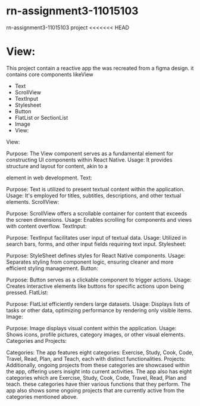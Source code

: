 # rn-assignment3-11015103
rn-assignment3-11015103 project
<<<<<<< HEAD

View:
=======
This project contain a reactive app the was recreated from a figma design.
it contains core components likeView
- Text
- ScrollView
- TextInput
- Stylesheet
- Button
- FlatList or SectionList
- Image
- View:

View:

Purpose: The View component serves as a fundamental element for constructing UI components within React Native.
Usage: It provides structure and layout for content, akin to a <div> element in web development.
Text:

Purpose: Text is utilized to present textual content within the application.
Usage: It's employed for titles, subtitles, descriptions, and other textual elements.
ScrollView:

Purpose: ScrollView offers a scrollable container for content that exceeds the screen dimensions.
Usage: Enables scrolling for components and views with content overflow.
TextInput:

Purpose: TextInput facilitates user input of textual data.
Usage: Utilized in search bars, forms, and other input fields requiring text input.
Stylesheet:

Purpose: StyleSheet defines styles for React Native components.
Usage: Separates styling from component logic, ensuring cleaner and more efficient styling management.
Button:

Purpose: Button serves as a clickable component to trigger actions.
Usage: Creates interactive elements like buttons for specific actions upon being pressed.
FlatList:

Purpose: FlatList efficiently renders large datasets.
Usage: Displays lists of tasks or other data, optimizing performance by rendering only visible items.
Image:

Purpose: Image displays visual content within the application.
Usage: Shows icons, profile pictures, category images, or other visual elements.
Categories and Projects:

Categories: The app features eight categories: Exercise, Study, Cook, Code, Travel, Read, Plan, and Teach, each with distinct functionalities.
Projects: Additionally, ongoing projects from these categories are showcased within the app, offering users insight into current activities.
  The app also has eight categories which are Exercise, Study, Cook, Code, 
Travel, Read, Plan and teach. these categories have thier various functions that they perform.
  The app also shows some ongoing projects that are currently active from the categories mentioned above.
  


